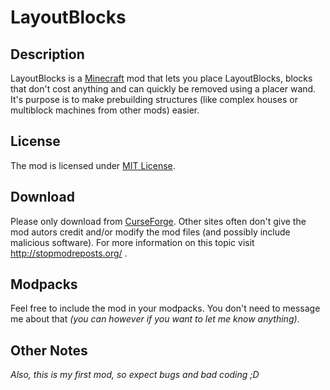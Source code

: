 # LayoutBlocks

## Description

LayoutBlocks is a [Minecraft](https://minecraft.net/) mod that lets you place LayoutBlocks, blocks that don't cost anything and can quickly be removed using a placer wand. It's purpose is to make prebuilding structures (like complex houses or multiblock machines from other mods) easier.


## License

The mod is licensed under [MIT License](https://opensource.org/licenses/MIT).


## Download 

Please only download from [CurseForge](https://minecraft.curseforge.com/projects/layoutblocks). Other sites often don't give the mod autors credit and/or modify the mod files (and possibly include malicious software). For more information on this topic visit http://stopmodreposts.org/ .


## Modpacks

Feel free to include the mod in your modpacks. You don't need to message me about that *(you can however if you want to let me know anything)*.


## Other Notes

*Also, this is my first mod, so expect bugs and bad coding ;D*
